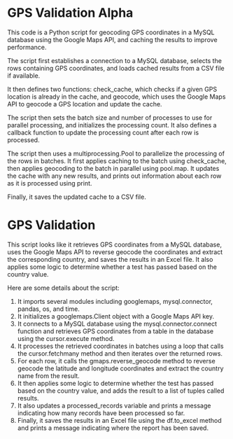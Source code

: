 # GPS Validation Alpha

This code is a Python script for geocoding GPS coordinates in a MySQL database using the Google Maps API, and caching the results to improve performance.

The script first establishes a connection to a MySQL database, selects the rows containing GPS coordinates, and loads cached results from a CSV file if available.

It then defines two functions: check_cache, which checks if a given GPS location is already in the cache, and geocode, which uses the Google Maps API to geocode a GPS location and update the cache.

The script then sets the batch size and number of processes to use for parallel processing, and initializes the processing count. It also defines a callback function to update the processing count after each row is processed.

The script then uses a multiprocessing.Pool to parallelize the processing of the rows in batches. It first applies caching to the batch using check_cache, then applies geocoding to the batch in parallel using pool.map. It updates the cache with any new results, and prints out information about each row as it is processed using print.

Finally, it saves the updated cache to a CSV file.

# GPS Validation

This script looks like it retrieves GPS coordinates from a MySQL database, uses the Google Maps API to reverse geocode the coordinates and extract the corresponding country, and saves the results in an Excel file. It also applies some logic to determine whether a test has passed based on the country value.

Here are some details about the script:

1. It imports several modules including googlemaps, mysql.connector, pandas, os, and time.
2. It initializes a googlemaps.Client object with a Google Maps API key.
3. It connects to a MySQL database using the mysql.connector.connect function and retrieves GPS coordinates from a table in the database using the cursor.execute method.
4. It processes the retrieved coordinates in batches using a loop that calls the cursor.fetchmany method and then iterates over the returned rows.
5. For each row, it calls the gmaps.reverse_geocode method to reverse geocode the latitude and longitude coordinates and extract the country name from the result.
6. It then applies some logic to determine whether the test has passed based on the country value, and adds the result to a list of tuples called results.
7. It also updates a processed_records variable and prints a message indicating how many records have been processed so far.
8. Finally, it saves the results in an Excel file using the df.to_excel method and prints a message indicating where the report has been saved.

